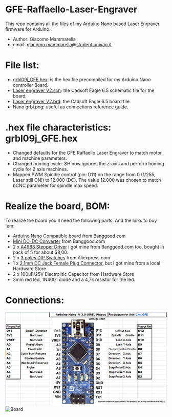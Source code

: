 # GFE-Raffaello-Laser-Engraver
This repo contains all the files of my Arduino Nano based Laser Engraver firmware for Arduino.

* Author: Giacomo Mammarella
* email: giacomo.mammarella@student.univaq.it

# File list:
* [grbl09j_GFE.hex](https://github.com/giacu92/GFE-Raffaello-Laser-Engraver/blob/master/grbl09j_GFE.hex): is the hex file precompiled for my Arduino Nano controller Board.
* [Laser engraver V2.sch](https://github.com/giacu92/GFE-Raffaello-Laser-Engraver/blob/master/Laser%20engraver%20V2.sch): the Cadsoft Eagle 6.5 schematic file for the board.
* [Laser engraver V2.brd](https://github.com/giacu92/GFE-Raffaello-Laser-Engraver/blob/master/Laser%20engraver%20V2.brd): the Cadsoft Eagle 6.5 board file.
* Nano grbl.png: useful as connections reference guide.

# .hex file characteristics: grbl09j_GFE.hex 
* Changed defaults for the GFE Raffaello Laser Engraver to match motor and machine parameters.
* Changed homing cycle: $H now ignores the z-axis and perform homing cycle for 2 axis machines.
* Mapped PWM Spindle control (pin: D11) on the range from 0 (1/255, Laser still ON!) to 12.000 (DC). The value 12.000 was chosen to match bCNC parameter for spindle max speed. 

# Realize the board, BOM:
To realize the board you'll need the following parts. And the links to buy 'em:
* [Arduino Nano Compatible board](http://www.banggood.com/ATmega328P-Arduino-Compatible-Nano-V3-Improved-Version-With-USB-Cable-p-933647.html) from Banggood.com
* [Mini DC-DC Converter](http://www.banggood.com/Mini-DC-DC-Converter-Step-Down-Module-Adjustable-Power-Supply-p-920327.html) from Banggood.com
* 2 x [A4988 Stepper Driver](http://www.banggood.com/5Pcs-3D-Printer-A4988-Reprap-Stepper-Motor-Driver-Module-p-952527.html) i got mine from Banggood.com too, bought in pack of 5 for about $8,00.
* 2 x [3 poles DIP Switches](http://www.aliexpress.com/item/DIP-switch-3-way-2-54mm-DIP-Switches-3P/939142709.html) from Aliexpress.com
* 1 x [2.1mm DC Jack Female Plug Connector](http://www.aliexpress.com/item/DC-Power-adapter-dc-jack-connector-DC005-5-5-X-2-1-mm-50-pcs-lot/32352870494.html?spm=2114.01020208.3.19.BoIzX5&ws_ab_test=searchweb201556_3,searchweb201644_2_10001_10002_10005_10006_10003_10004_62,searchweb201560_6,searchweb1451318400_6149), but I got mine from a local Hardware Store
* 2 x 100uF/25V Electrolitic Capacitor from Hardware Store
* 3mm red led, 1N4001 diode and a 4,7k resistor for the led.

# Connections:
![Arduino Nano](https://github.com/giacu92/GFE-Raffaello-Laser-Engraver/blob/master/Nano%20grbl.png)
![Board](http://i65.tinypic.com/30ws0wm.png)
